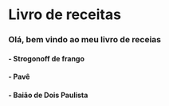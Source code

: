 # Livro de receitas

### Olá, bem vindo ao meu livro de receias

#### - Strogonoff de frango
#### - Pavê
#### - Baião de Dois Paulista
